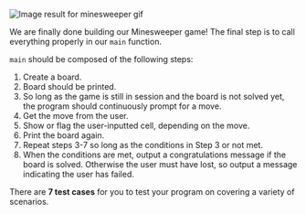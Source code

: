 <!--title={Putting together the program!}-->

<!--badge={Software Engineering:100}-->

<!--concepts={using_objects.mdx}-->

![Image result for minesweeper gif](https://prometheanresearch.com/wp-content/uploads/2019/08/Minesweeper.gif)

We are finally done building our Minesweeper game! The final step is to call everything properly in our `main` function.

`main` should be composed of the following steps:

1. Create a board.
2. Board should be printed.
3. So long as the game is still in session and the board is not solved yet, the program should continuously prompt for a move.
4. Get the move from the user.
5. Show or flag the user-inputted cell, depending on the move.
6. Print the board again.
7. Repeat steps 3-7 so long as the conditions in Step 3 or not met.
8. When the conditions are met, output a congratulations message if the board is solved. Otherwise the user must have lost, so output a message indicating the user has failed.

There are **7 test cases** for you to test your program on covering a variety of scenarios.

